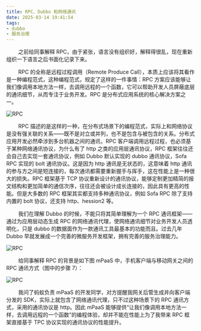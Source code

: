 ```yaml
---
title: RPC、Dubbo 和网络通讯
date: 2025-03-14 19:41:54
tags:
- dubbo
- 服务治理
---
```


&ensp;&ensp;&ensp;&ensp; 之前给同事解释 RPC，由于紧张，语言没有组织好，解释得很乱，现在重新组织一下语言之后书面化记录下来。

&ensp;&ensp;&ensp;&ensp; RPC 的全称是远程过程调用（Remote Produce Call），本质上应该将其看作是一种编程范式，这种编程范式，规定了这样的一件事情：RPC 方案应该能够让我们像调用本地方法一样，去调用远程的一个函数，它可以帮助开发人员屏蔽底层的通讯细节，从而专注于业务开发。RPC 是分布式应用系统的核心解决方案之一。

![RPC](/pic/工程/RPC、dubbo和网络通讯/RPC.png)

&ensp;&ensp;&ensp;&ensp; RPC 描述的是这样的一种，在分布式场景下的编程范式，实际上和网络协议是没有强关联的关系——既不是对立或并列，也不是包含与被包含的关系。分布式应用开发必然牵涉到多台机器之间的通讯，RPC 客户端调用远程过程，也必须基于某种网络通讯协议，为什么有了 http 之类的应用层通讯协议，RPC 框架往往还会自己去实现一套通讯协议，例如 Dubbo 默认实现的 dubbo 通讯协议，Sofa RPC 实现的 bolt 通讯协议。这是因为 http 通讯是无状态的，这意味着 http 通讯的参与方之间是短连接的，每次通讯都需要重新握手与挥手，这在性能上是一种很大的损失。RPC 框架基于 TCP 协议重新设计的通讯协议，能够定制更加精简的报文结构和更加简单的通信次序，往往还会被设计成长连接的，因此具有更高的性能。但是大多数的 RPC 框架其实都支持多种通讯协议，例如 Sofa RPC 除了支持内置的 bolt 协议，还支持 http、hession2 等。 

&ensp;&ensp;&ensp;&ensp; 我们在理解 Dubbo 的时候，不能只将其简单理解为一个 RPC 通讯框架——通过为应用层动态生成 RPC 的网络通讯代理，使网络通讯细节对业务开发人员透明化，只是 dubbo 的数据面作为一款通讯工具最基本的功能而且。过去几年 Dubbo 早就发展成一个完善的微服务开发框架，拥有完善的服务治理能力。

![RPC](/pic/工程/RPC、dubbo和网络通讯/dubbo.png)

&ensp;&ensp;&ensp;&ensp; 给同事解释 RPC 的背景是如下图 mPaaS 中，手机客户端与移动网关之间的 RPC 通讯方式（图中的步骤 7）：

![RPC](/pic/工程/RPC、dubbo和网络通讯/mpaas.jpg)

&ensp;&ensp;&ensp;&ensp; 我问了蚂蚁负责 mPaaS 的开发同学，对方提醒我网关后管生成并向客户端分发的 SDK，实际上就包含了网络通讯代理，只不过这种场景下的 RPC 通讯方式，采用的通讯协议是 http。因此 mPaaS 能够提供“让我们像调用本地方法一样，去调用远程的一个函数”的编程体验，却并不能在性能上为了我带来 RPC 框架直接基于 TPC 协议实现的通讯协议的性能提升。

 
